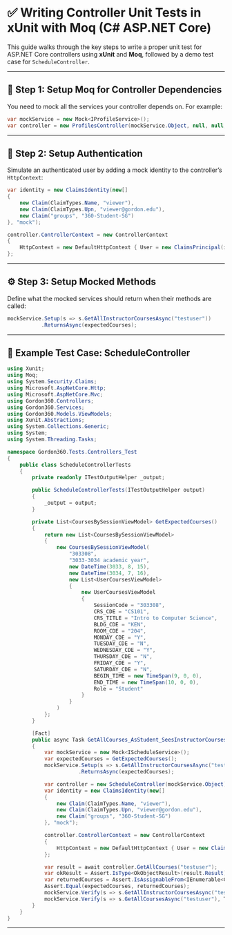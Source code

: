 ﻿# ✅ Writing Controller Unit Tests in xUnit with Moq (C# ASP.NET Core)

This guide walks through the key steps to write a proper unit test for ASP.NET Core controllers using **xUnit** and **Moq**, followed by a demo test case for `ScheduleController`.

---

## 🧩 Step 1: Setup Moq for Controller Dependencies

You need to mock all the services your controller depends on. For example:

```csharp
var mockService = new Mock<IProfileService>();
var controller = new ProfilesController(mockService.Object, null, null, null);
```

---

## 🔐 Step 2: Setup Authentication

Simulate an authenticated user by adding a mock identity to the controller’s `HttpContext`:

```csharp
var identity = new ClaimsIdentity(new[]
{
    new Claim(ClaimTypes.Name, "viewer"),
    new Claim(ClaimTypes.Upn, "viewer@gordon.edu"),
    new Claim("groups", "360-Student-SG")
}, "mock");

controller.ControllerContext = new ControllerContext
{
    HttpContext = new DefaultHttpContext { User = new ClaimsPrincipal(identity) }
};
```

---

## ⚙️ Step 3: Setup Mocked Methods

Define what the mocked services should return when their methods are called:

```csharp
mockService.Setup(s => s.GetAllInstructorCoursesAsync("testuser"))
           .ReturnsAsync(expectedCourses);
```

---

## 🧪 Example Test Case: ScheduleController

```csharp
using Xunit;
using Moq;
using System.Security.Claims;
using Microsoft.AspNetCore.Http;
using Microsoft.AspNetCore.Mvc;
using Gordon360.Controllers;
using Gordon360.Services;
using Gordon360.Models.ViewModels;
using Xunit.Abstractions;
using System.Collections.Generic;
using System;
using System.Threading.Tasks;

namespace Gordon360.Tests.Controllers_Test
{
    public class ScheduleControllerTests
    {
        private readonly ITestOutputHelper _output;

        public ScheduleControllerTests(ITestOutputHelper output)
        {
            _output = output;
        }

        private List<CoursesBySessionViewModel> GetExpectedCourses()
        {
            return new List<CoursesBySessionViewModel>
            {
                new CoursesBySessionViewModel(
                    "303308",
                    "3033-3034 academic year",
                    new DateTime(3033, 8, 15),
                    new DateTime(3034, 7, 16),
                    new List<UserCoursesViewModel>
                    {
                        new UserCoursesViewModel
                        {
                            SessionCode = "303308",
                            CRS_CDE = "CS101",
                            CRS_TITLE = "Intro to Computer Science",
                            BLDG_CDE = "KEN",
                            ROOM_CDE = "204",
                            MONDAY_CDE = "Y",
                            TUESDAY_CDE = "N",
                            WEDNESDAY_CDE = "Y",
                            THURSDAY_CDE = "N",
                            FRIDAY_CDE = "Y",
                            SATURDAY_CDE = "N",
                            BEGIN_TIME = new TimeSpan(9, 0, 0),
                            END_TIME = new TimeSpan(10, 0, 0),
                            Role = "Student"
                        }
                    }
                )
            };
        }

        [Fact]
        public async Task GetAllCourses_AsStudent_SeesInstructorCourses()
        {
            var mockService = new Mock<IScheduleService>();
            var expectedCourses = GetExpectedCourses();
            mockService.Setup(s => s.GetAllInstructorCoursesAsync("testuser"))
                       .ReturnsAsync(expectedCourses);

            var controller = new ScheduleController(mockService.Object);
            var identity = new ClaimsIdentity(new[]
            {
                new Claim(ClaimTypes.Name, "viewer"),
                new Claim(ClaimTypes.Upn, "viewer@gordon.edu"),
                new Claim("groups", "360-Student-SG")
            }, "mock");

            controller.ControllerContext = new ControllerContext
            {
                HttpContext = new DefaultHttpContext { User = new ClaimsPrincipal(identity) }
            };

            var result = await controller.GetAllCourses("testuser");
            var okResult = Assert.IsType<OkObjectResult>(result.Result);
            var returnedCourses = Assert.IsAssignableFrom<IEnumerable<CoursesBySessionViewModel>>(okResult.Value);
            Assert.Equal(expectedCourses, returnedCourses);
            mockService.Verify(s => s.GetAllInstructorCoursesAsync("testuser"), Times.Once);
            mockService.Verify(s => s.GetAllCoursesAsync("testuser"), Times.Never);
        }
    }
}
```

---


